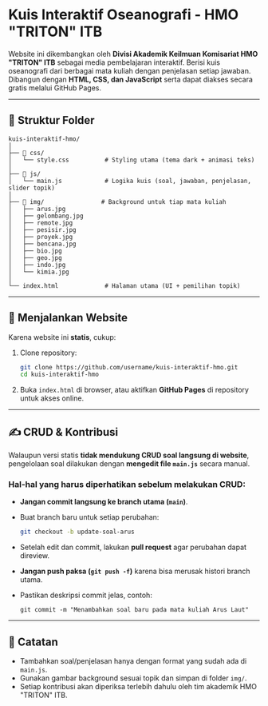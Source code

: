 # Kuis Interaktif Oseanografi - HMO "TRITON" ITB

Website ini dikembangkan oleh **Divisi Akademik Keilmuan Komisariat HMO "TRITON" ITB** sebagai media pembelajaran interaktif. Berisi kuis oseanografi dari berbagai mata kuliah dengan penjelasan setiap jawaban. Dibangun dengan **HTML, CSS, dan JavaScript** serta dapat diakses secara gratis melalui GitHub Pages.

---

## 📂 Struktur Folder

```
kuis-interaktif-hmo/
│
├── 📁 css/
│   └── style.css          # Styling utama (tema dark + animasi teks)
│
├── 📁 js/
│   └── main.js            # Logika kuis (soal, jawaban, penjelasan, slider topik)
│
├── 📁 img/                # Background untuk tiap mata kuliah
│   ├── arus.jpg
│   ├── gelombang.jpg
│   ├── remote.jpg
│   ├── pesisir.jpg
│   ├── proyek.jpg
│   ├── bencana.jpg
│   ├── bio.jpg
│   ├── geo.jpg
│   ├── indo.jpg
│   └── kimia.jpg
│
└── index.html             # Halaman utama (UI + pemilihan topik)
```

---

## 🚀 Menjalankan Website

Karena website ini **statis**, cukup:

1. Clone repository:

   ```bash
   git clone https://github.com/username/kuis-interaktif-hmo.git
   cd kuis-interaktif-hmo
   ```
2. Buka `index.html` di browser, atau aktifkan **GitHub Pages** di repository untuk akses online.

---

## ✍️ CRUD & Kontribusi

Walaupun versi statis **tidak mendukung CRUD soal langsung di website**, pengelolaan soal dilakukan dengan **mengedit file `main.js`** secara manual.

### Hal-hal yang harus diperhatikan sebelum melakukan CRUD:

* **Jangan commit langsung ke branch utama (`main`)**.
* Buat branch baru untuk setiap perubahan:

  ```bash
  git checkout -b update-soal-arus
  ```
* Setelah edit dan commit, lakukan **pull request** agar perubahan dapat direview.
* **Jangan push paksa (`git push -f`)** karena bisa merusak histori branch utama.
* Pastikan deskripsi commit jelas, contoh:

  ```
  git commit -m "Menambahkan soal baru pada mata kuliah Arus Laut"
  ```

---

## 📌 Catatan

* Tambahkan soal/penjelasan hanya dengan format yang sudah ada di `main.js`.
* Gunakan gambar background sesuai topik dan simpan di folder `img/`.
* Setiap kontribusi akan diperiksa terlebih dahulu oleh tim akademik HMO "TRITON" ITB.
